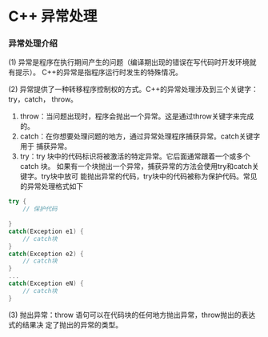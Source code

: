 # C++ 异常处理

### 异常处理介绍

(1) 异常是程序在执行期间产生的问题（编译期出现的错误在写代码时开发环境就有提示）。 C++的异常是指程序运行时发生的特殊情况。

(2) 异常提供了一种转移程序控制权的方式。C++的异常处理涉及到三个关键字：try，catch， throw。

1. throw：当问题出现时，程序会抛出一个异常。这是通过throw关键字来完成的。&#x20;
2. catch：在你想要处理问题的地方，通过异常处理程序捕获异常。catch关键字用于 捕获异常。&#x20;
3. try：try 块中的代码标识将被激活的特定异常。它后面通常跟着一个或多个 catch 块。 如果有一个块抛出一个异常，捕获异常的方法会使用try和catch关键字。try块中放可 能抛出异常的代码，try块中的代码被称为保护代码。常见的异常处理格式如下

```cpp
try {
    // 保护代码
    
}
catch(Exception e1) {
    // catch块
}
catch(Exception e2) {
    // catch块
}
...
catch(Exception eN) {
    // catch块
}
```

(3) 抛出异常：throw 语句可以在代码块的任何地方抛出异常，throw抛出的表达式的结果决 定了抛出的异常的类型。

